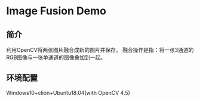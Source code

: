 # Image Fusion Demo

## 简介

利用OpenCV将两张图片融合成新的图片并保存。
融合操作是指：将一张3通道的RGB图像与一张单通道的图像叠加到一起。

## 环境配置

Windows10+clion+Ubuntu18.04(with OpenCV 4.5)